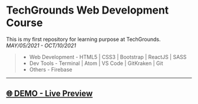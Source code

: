 # TechGrounds Web Development Course

This is my first repository for learning purpose at TechGrounds. _MAY/05/2021 - OCT/10/2021_

> - Web Development - HTML5 | CSS3 | Bootstrap | ReactJS | SASS
> - Dev Tools - Terminal | Atom | VS Code | GitKraken | Git
> - Others - Firebase

<hr>

## [🌐 DEMO - Live Preview](https://marvel-eb.github.io/TG-Web-Dev/)
